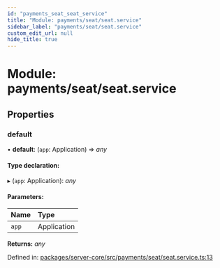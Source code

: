 ```yaml
---
id: "payments_seat_seat_service"
title: "Module: payments/seat/seat.service"
sidebar_label: "payments/seat/seat.service"
custom_edit_url: null
hide_title: true
---
```


# Module: payments/seat/seat.service

## Properties

### default

• **default**: (`app`: Application) => *any*

#### Type declaration:

▸ (`app`: Application): *any*

#### Parameters:

Name | Type |
:------ | :------ |
`app` | Application |

**Returns:** *any*

Defined in: [packages/server-core/src/payments/seat/seat.service.ts:13](https://github.com/xr3ngine/xr3ngine/blob/65dfcf39a/packages/server-core/src/payments/seat/seat.service.ts#L13)
